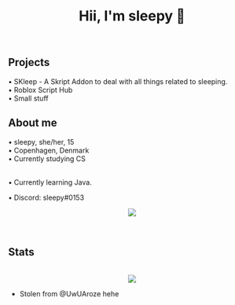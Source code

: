 <div align="center">
  <h1>Hii, I'm sleepy 👋</h1> <br/>
</div>

<h2>Projects</h2>
• SKleep - A Skript Addon to deal with all things related to sleeping.<br />
• Roblox Script Hub<br />
• Small stuff<br />

<h2>About me</h2>
• sleepy, she/her, 15<br/>
• Copenhagen, Denmark<br/>
• Currently studying CS<br/><br/>

• Currently learning Java.<br/>

• Discord: sleepy#0153<br/>

<p align="center"><a href="https://discord.com/users/404172784407937024"><img align="center" src="https://lanyard-profile-readme.vercel.app/api/404172784407937024?bg=302c33"></a></p>

<br />

<h2>Stats</h2>
<p align = center>
  <br />
  <img src = "https://github-readme-streak-stats.herokuapp.com/?user=sleepyylol&theme=dracula">
</p>

- Stolen from @UwUAroze hehe
 
